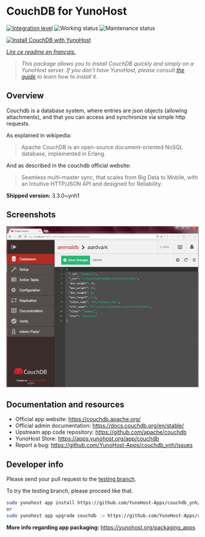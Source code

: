 <!--
N.B.: This README was automatically generated by https://github.com/YunoHost/apps/tree/master/tools/README-generator
It shall NOT be edited by hand.
-->

# CouchDB for YunoHost

[![Integration level](https://dash.yunohost.org/integration/couchdb.svg)](https://dash.yunohost.org/appci/app/couchdb) ![Working status](https://ci-apps.yunohost.org/ci/badges/couchdb.status.svg) ![Maintenance status](https://ci-apps.yunohost.org/ci/badges/couchdb.maintain.svg)

[![Install CouchDB with YunoHost](https://install-app.yunohost.org/install-with-yunohost.svg)](https://install-app.yunohost.org/?app=couchdb)

*[Lire ce readme en français.](./README_fr.md)*

> *This package allows you to install CouchDB quickly and simply on a YunoHost server.
If you don't have YunoHost, please consult [the guide](https://yunohost.org/#/install) to learn how to install it.*

## Overview

Couchdb is a database system, where entries are json objects (allowing attachments), and that you can access and synchronize via simple http requests.

As explained in wikipedia:
> Apache CouchDB is an open-source document-oriented NoSQL database, implemented in Erlang.

And as described in the couchdb official website:
> Seamless multi-master sync, that scales from Big Data to Mobile, with an Intuitive HTTP/JSON API and designed for Reliability.


**Shipped version:** 3.3.0~ynh1

## Screenshots

![Screenshot of CouchDB](./doc/screenshots/Apache_CouchDB_v2.1.1_Fauxton_Console.png)

## Documentation and resources

* Official app website: <https://couchdb.apache.org/>
* Official admin documentation: <https://docs.couchdb.org/en/stable/>
* Upstream app code repository: <https://github.com/apache/couchdb>
* YunoHost Store: <https://apps.yunohost.org/app/couchdb>
* Report a bug: <https://github.com/YunoHost-Apps/couchdb_ynh/issues>

## Developer info

Please send your pull request to the [testing branch](https://github.com/YunoHost-Apps/couchdb_ynh/tree/testing).

To try the testing branch, please proceed like that.

``` bash
sudo yunohost app install https://github.com/YunoHost-Apps/couchdb_ynh/tree/testing --debug
or
sudo yunohost app upgrade couchdb -u https://github.com/YunoHost-Apps/couchdb_ynh/tree/testing --debug
```

**More info regarding app packaging:** <https://yunohost.org/packaging_apps>
